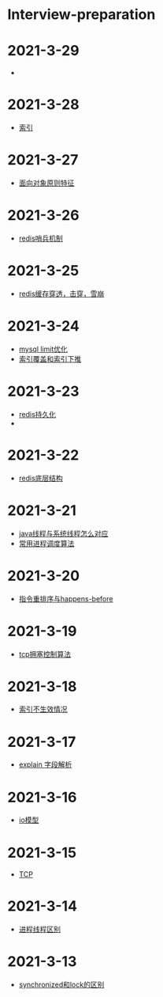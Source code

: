 # Interview-preparation

# 2021-3-29
* []()

# 2021-3-28
* [索引](https://github.com/pp7221343/Interview-preparation/blob/main/database/2021-3-28mysql%E7%B4%A2%E5%BC%95.md)

# 2021-3-27
* [面向对象原则特征](https://github.com/pp7221343/Interview-preparation/blob/main/java%E5%9F%BA%E7%A1%80/2021-3-27%E9%9D%A2%E5%90%91%E5%AF%B9%E8%B1%A1%E5%8E%9F%E5%88%99%E5%92%8C%E7%89%B9%E5%BE%81.md)

# 2021-3-26
* [redis哨兵机制](https://github.com/pp7221343/Interview-preparation/blob/main/redis/2021-3-26-redis%20%E5%93%A8%E5%85%B5%E6%9C%BA%E5%88%B6.md)

# 2021-3-25
* [redis缓存穿透，击穿，雪崩](https://github.com/pp7221343/Interview-preparation/blob/main/redis/2021-3-25%E7%BC%93%E5%AD%98%E7%A9%BF%E9%80%8F%EF%BC%8C%E9%9B%AA%E5%B4%A9%EF%BC%8C%E5%87%BB%E7%A9%BF.md)

# 2021-3-24
* [mysql limit优化](https://github.com/pp7221343/Interview-preparation/blob/main/database/2021-3-24-%E4%BC%98%E5%8C%96limit.md)
* [索引覆盖和索引下推](https://github.com/pp7221343/Interview-preparation/blob/main/database/2021-3-24-%E7%B4%A2%E5%BC%95%E8%A6%86%E7%9B%96%E5%92%8C%E4%B8%8B%E6%8E%A8.md)

# 2021-3-23
* [redis持久化](https://github.com/pp7221343/Interview-preparation/blob/main/redis/2021-3-23-redis%E6%8C%81%E4%B9%85%E5%8C%96.md)
* 
# 2021-3-22
* [redis底层结构](https://github.com/pp7221343/Interview-preparation/blob/main/redis/2021-3-22-redis%E5%BA%95%E5%B1%82%E6%95%B0%E6%8D%AE%E7%BB%93%E6%9E%84.md)

# 2021-3-21
* [java线程与系统线程怎么对应](https://github.com/pp7221343/Interview-preparation/blob/main/java%E5%9F%BA%E7%A1%80/2021-3-21-java%E7%BA%BF%E7%A8%8B%E4%B8%8E%E7%B3%BB%E7%BB%9F%E7%BA%BF%E7%A8%8B%E6%80%8E%E4%B9%88%E5%AF%B9%E5%BA%94.md)
* [常用进程调度算法](https://github.com/pp7221343/Interview-preparation/blob/main/%E6%93%8D%E4%BD%9C%E7%B3%BB%E7%BB%9F/2021-3-21-%E5%B8%B8%E7%94%A8%E8%BF%9B%E7%A8%8B%E8%B0%83%E5%BA%A6%E7%AE%97%E6%B3%95.md)
# 2021-3-20
* [指令重排序与happens-before](https://github.com/pp7221343/Interview-preparation/blob/main/java%E5%9F%BA%E7%A1%80/2021-3-20%E6%8C%87%E4%BB%A4%E9%87%8D%E6%8E%92%E5%BA%8F%E5%92%8Chappens-before.md)
# 2021-3-19
* [tcp拥塞控制算法](https://github.com/pp7221343/Interview-preparation/blob/main/%E7%BD%91%E7%BB%9C/tcp%E6%8B%A5%E5%A1%9E%E6%8E%A7%E5%88%B6.md)

# 2021-3-18
* [索引不生效情况](https://github.com/pp7221343/Interview-preparation/blob/main/database/2021-3-18mysql%E7%B4%A2%E5%BC%95%E4%B8%8D%E7%94%9F%E6%95%88%E6%83%85%E5%86%B5.md)

# 2021-3-17

* [explain 字段解析](https://github.com/pp7221343/Interview-preparation/blob/main/database/2021-3-17-explain%E8%AF%A6%E7%BB%86.md)

# 2021-3-16

* [io模型](https://github.com/pp7221343/Interview-preparation/blob/main/java%E5%9F%BA%E7%A1%80/2021-3-16io%E6%A8%A1%E5%9E%8B.md)

# 2021-3-15

* [TCP](https://github.com/pp7221343/Interview-preparation/blob/main/%E6%93%8D%E4%BD%9C%E7%B3%BB%E7%BB%9F/2021-3-15-tcp.md)

# 2021-3-14

* [进程线程区别](https://github.com/pp7221343/Interview-preparation/blob/main/%E6%93%8D%E4%BD%9C%E7%B3%BB%E7%BB%9F/2021-3-14%E8%BF%9B%E7%A8%8B%E7%BA%BF%E7%A8%8B%E5%8C%BA%E5%88%AB.md)

# 2021-3-13

* [synchronized和lock的区别](https://github.com/pp7221343/Interview-preparation/blob/main/java%E5%9F%BA%E7%A1%80/synchronized%E5%92%8Clock%E5%8C%BA%E5%88%AB.md)


